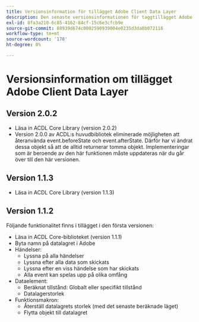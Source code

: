 ```yaml
---
title: Versionsinformation för tillägget Adobe Client Data Layer
description: Den senaste versionsinformationen för taggtillägget Adobe Client Data Layer i Adobe Experience Platform.
exl-id: 8fa3a210-6c85-4162-84cf-15c6e3cfcb9e
source-git-commit: 88939d674c0002590939004e0235d3da8b072118
workflow-type: tm+mt
source-wordcount: '178'
ht-degree: 0%

---
```


# Versionsinformation om tillägget Adobe Client Data Layer

## Version 2.0.2

* Läsa in ACDL Core Library (version 2.0.2)
* Version 2.0.0 av ACDL:s huvudbibliotek eliminerade möjligheten att återanvända event.beforeState och event.afterState. Därför har vi ändrat dessa objekt så att de alltid returnerar tomma objekt. Implementeringar som är beroende av den här funktionen måste uppdateras när du går över till den här versionen.

## Version 1.1.3

* Läsa in ACDL Core Library (version 1.1.3)

## Version 1.1.2

Följande funktionalitet finns i tillägget i den första versionen:

* Läsa in ACDL Core-biblioteket (version 1.1.1)
* Byta namn på datalagret i Adobe
* Händelser:
   * Lyssna på alla händelser
   * Lyssna efter alla data som skickats
   * Lyssna efter en viss händelse som har skickats
   * Alla event kan spelas upp på olika omfång
* Dataelement:
   * Beräknat tillstånd: Globalt eller specifikt tillstånd
   * Datalagerstorlek
* Funktionsmakron:
   * Återställ datalagrets storlek (med det senaste beräknade läget)
   * Flytta objekt till datalagret
